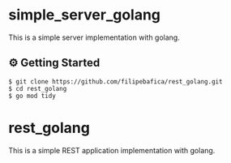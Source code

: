 # simple_server_golang
This is a simple server implementation with golang.

## ⚙️ Getting Started
```
$ git clone https://github.com/filipebafica/rest_golang.git
$ cd rest_golang
$ go mod tidy
```
# rest_golang
This is a simple REST application implementation with golang.
